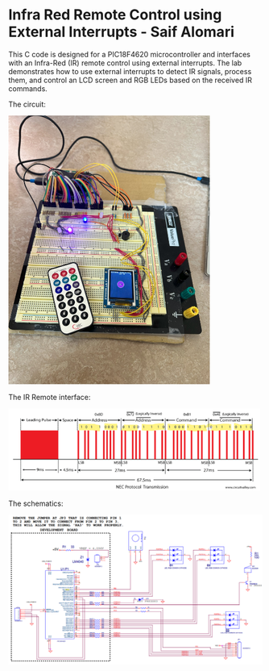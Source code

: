# Infra Red Remote Control using External Interrupts - Saif Alomari

This C code is designed for a PIC18F4620 microcontroller and interfaces with an Infra-Red (IR) remote control 
using external interrupts. The lab demonstrates how to use external interrupts to detect IR signals, process 
them, and control an LCD screen and RGB LEDs based on the received IR commands.

The circuit: 

<img src='./images/circuit_08.jpg' width='400'>

The IR Remote interface: 

<img src='./images/graph_08.png' width='500'>

The schematics: 

<img src='./images/schematics_08.png' width='600'>
